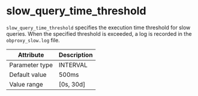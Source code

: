 # slow_query_time_threshold

`slow_query_time_threshold` specifies the execution time threshold for slow queries. When the specified threshold is exceeded, a log is recorded in the `obproxy_slow.log` file.

| Attribute | Description |
|----------|---------|
| Parameter type | INTERVAL |
| Default value | 500ms |
| Value range | [0s, 30d] |
